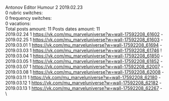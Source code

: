 Antonov	Editor Humour 2 2019.02.23\
0 rubric switches:\
0 frequency switches:\
0 vacations:\
Total posts amount: 11	Posts dates amount: 11\
2019.02.24 1 https://vk.com/mu_marveluniverse?w=wall-17592208_61602 - \
2019.02.25 1 https://vk.com/mu_marveluniverse?w=wall-17592208_61603 - \
2019.03.01 1 https://vk.com/mu_marveluniverse?w=wall-17592208_61694 - \
2019.03.03 1 https://vk.com/mu_marveluniverse?w=wall-17592208_61746 ! \
2019.03.04 1 https://vk.com/mu_marveluniverse?w=wall-17592208_61850 - \
2019.03.05 1 https://vk.com/mu_marveluniverse?w=wall-17592208_61852 - \
2019.03.07 1 https://vk.com/mu_marveluniverse?w=wall-17592208_62007 - \
2019.03.08 1 https://vk.com/mu_marveluniverse?w=wall-17592208_62008 - \
2019.03.11 1 https://vk.com/mu_marveluniverse?w=wall-17592208_62180 - \
2019.03.12 1 https://vk.com/mu_marveluniverse?w=wall-17592208_62182 - \
2019.03.13 1 https://vk.com/mu_marveluniverse?w=wall-17592208_62267 - \
